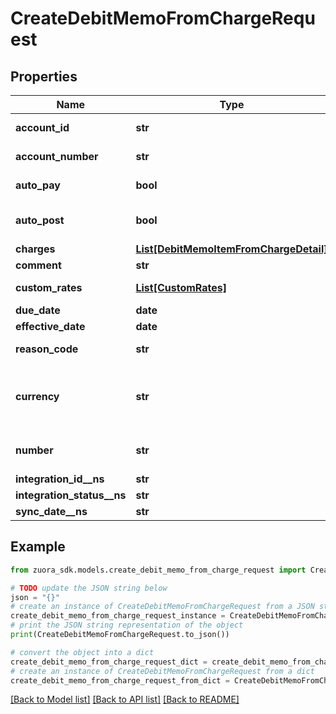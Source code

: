 # CreateDebitMemoFromChargeRequest


## Properties

Name | Type | Description | Notes
------------ | ------------- | ------------- | -------------
**account_id** | **str** | The ID of the account associated with the debit memo.  **Note**: When creating debit memos from product rate plan charges, you must specify &#x60;accountNumber&#x60;, &#x60;accountId&#x60;, or both in the request body. If both fields are specified, they must correspond to the same account. | [optional] 
**account_number** | **str** | The number of the account associated with the debit memo.  **Note**: When creating debit memos from product rate plan charges, you must specify &#x60;accountNumber&#x60;, &#x60;accountId&#x60;, or both in the request body. If both fields are specified, they must correspond to the same account. | [optional] 
**auto_pay** | **bool** | Whether debit memos are automatically picked up for processing in the corresponding payment run.   By default, debit memos are automatically picked up for processing in the corresponding payment run.  | [optional] 
**auto_post** | **bool** | Whether to automatically post the debit memo after it is created.   Setting this field to &#x60;true&#x60;, you do not need to separately call the [Post a debit memo](https://www.zuora.com/developer/api-references/api/operation/Put_PostDebitMemo) operation to post the debit memo.  | [optional] [default to False]
**charges** | [**List[DebitMemoItemFromChargeDetail]**](DebitMemoItemFromChargeDetail.md) | Container for product rate plan charges. The maximum number of items is 1,000. | [optional] 
**comment** | **str** | Comments about the debit memo. | [optional] 
**custom_rates** | [**List[CustomRates]**](CustomRates.md) | It contains Home currency and Reporting currency custom rates currencies. The maximum number of items is 2 (you can pass the Home currency item or Reporting currency item or both).  **Note**: The API custom rate feature is permission controlled. | [optional] 
**due_date** | **date** | The date by which the payment for the debit memo is due, in &#x60;yyyy-mm-dd&#x60; format. | [optional] 
**effective_date** | **date** | The date when the debit memo takes effect. | [optional] 
**reason_code** | **str** | A code identifying the reason for the transaction. The value must be an existing reason code or empty. If you do not specify a value, Zuora uses the default reason code. | [optional] 
**currency** | **str** | The code of a currency as defined in Billing Settings through the Zuora UI.  If you do not specify a currency during debit memo creation, the default account currency is applied. The currency that you specify in the request must be configured and activated in Billing Settings.  **Note**: This field is available only if you have the &lt;a href&#x3D;\&quot;https://knowledgecenter.zuora.com/Zuora_Billing/Bill_your_customers/Bill_customers_at_subscription_level/Multiple_Currencies\&quot; target&#x3D;\&quot;_blank\&quot;&gt;Multiple Currencies&lt;/a&gt; feature in the **Early Adopter** phase enabled.  | [optional] 
**number** | **str** | A customized memo number with the following format requirements:  - Max length: 32 - Acceptable characters: a-z,A-Z,0-9,-,_,  The value must be unique in the system, otherwise it may cause issues with bill runs and subscribe/amend. If it is not provided, memo number will be auto-generated.  | [optional] 
**integration_id__ns** | **str** | ID of the corresponding object in NetSuite. Only available if you have installed the [Zuora Connector for NetSuite](https://www.zuora.com/connect/app/?appId&#x3D;265).  | [optional] 
**integration_status__ns** | **str** | Status of the debit memo&#39;s synchronization with NetSuite. Only available if you have installed the [Zuora Connector for NetSuite](https://www.zuora.com/connect/app/?appId&#x3D;265).  | [optional] 
**sync_date__ns** | **str** | Date when the debit memo was synchronized with NetSuite. Only available if you have installed the [Zuora Connector for NetSuite](https://www.zuora.com/connect/app/?appId&#x3D;265).  | [optional] 

## Example

```python
from zuora_sdk.models.create_debit_memo_from_charge_request import CreateDebitMemoFromChargeRequest

# TODO update the JSON string below
json = "{}"
# create an instance of CreateDebitMemoFromChargeRequest from a JSON string
create_debit_memo_from_charge_request_instance = CreateDebitMemoFromChargeRequest.from_json(json)
# print the JSON string representation of the object
print(CreateDebitMemoFromChargeRequest.to_json())

# convert the object into a dict
create_debit_memo_from_charge_request_dict = create_debit_memo_from_charge_request_instance.to_dict()
# create an instance of CreateDebitMemoFromChargeRequest from a dict
create_debit_memo_from_charge_request_from_dict = CreateDebitMemoFromChargeRequest.from_dict(create_debit_memo_from_charge_request_dict)
```
[[Back to Model list]](../README.md#documentation-for-models) [[Back to API list]](../README.md#documentation-for-api-endpoints) [[Back to README]](../README.md)


